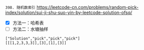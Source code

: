 
`398. 随机数索引` https://leetcode-cn.com/problems/random-pick-index/solution/sui-ji-shu-suo-yin-by-leetcode-solution-ofsq/
- [x] 方法一：哈希表
- [ ] 方法二：水塘抽样

```
["Solution","pick","pick","pick"]
[[[1,2,3,3,3]],[3],[1],[3]]
```
